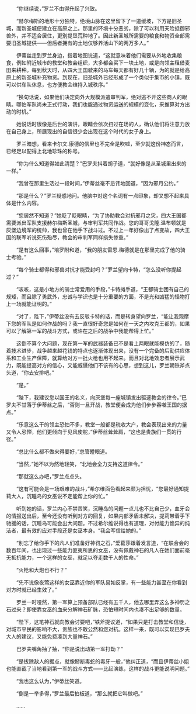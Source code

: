 　　“你继续说，”罗兰不由得升起了兴致。

　　“赫尔梅斯的地形十分独特，绝境山脉在这里留下了一道缓坡，下方是旧圣城，而新圣城便建立在高原之上。那里的环境十分恶劣，除了可以利用天险抵御邪兽外，并不适合居住，更别提垦荒种地了。因此新圣城所需要的粮食和物资全部需要旧圣城提供——但后者拥有的土地仅够养活山下的两万多人。”

　　伊蒂丝走到罗兰身边，指着地图说道，“这就意味着他们需要从外地收集粮食，例如附近城市的教堂和教会组织，大多都会买下一块土地，或是向领主租借麦田来耕种。每到秋天时，从四大王国驶来的马车每天都有好几十辆，为的就是给高原上的新圣城补充物资。到现在，旧圣城外已经形成了一个类似于集市的小镇，既可以供车队休息，也方便教会维持入城秩序。”

　　“换句话说，如果他们决定向外大规模派遣审判军，绝对逃不开这些商人的眼睛。哪怕军队尚未正式行动，我们也能通过物资运送的规模的变化，来推算对方出动的时机。”

　　她说话时很像是后世的演讲，眼睛会依次扫过在场的人，确认他们将注意力放在自己身上，所展现出的自信很少会出现在这个时代的女子身上。

　　罗兰暗想，看来卡尔文.康德的信里也不完全是吹嘘，至少就这份神态而言，已经足以配得上北地珍珠的称号。

　　“你为什么知道得如此清楚？”巴罗夫抖着胡子道，“就好像是从圣城里出来的一样。”

　　“我曾在那里生活过一段时间，”伊蒂丝毫不忌讳地回道，“因为邪月公约。”

　　“那是什么？”罗兰疑惑地问。他脑中对这个名词有一点印象，却又想不起来具体是什么内容。

　　“您居然不知道？”她眨了眨眼睛，“为了协助教会对抗邪月之灾，四大王国都需要派出军队支援赫尔梅斯圣城，与审判军共同作战。您的哥哥戈隆.温布顿就是灰堡边境军的统帅，我也曾在他手下战斗过。不过上一年好像出了点变故，四大王国的联军听说死伤殆尽，教会的审判军同样损失惨重。”

　　“是有这么回事，”培罗附和道，“我的朋友雷恩.梅德就是在那里完成了他的骑士考验。”

　　“每个骑士都得和邪兽对抗才能受封吗？”罗兰望向卡特，“怎么没听你提起过？”

　　“咳咳，这是小地方的骑士常爱用的手段，”卡特摊手道，“王都骑士团有自己的规矩，而且除了勇武外，忠诚与学识也是十分重要的方面，不是光和凶猛的怪物打上一场就能证明的。”

　　“对了，陛下，”伊蒂丝没有去反驳卡特的话，而是转身望向罗兰，“能让我观摩下您的军队是如何作战的吗？我一直很好奇您是如何在一天之内攻克王都的，如果可以了解第一军的战斗方式，或许在之后的战争中我能帮得上忙。”

　　这倒不算个大问题，现在第一军的武器装备已不是看上两眼就能模仿的了，随着技术进步，战争越来越花钱的特点也逐渐体现出来，没有一个完备的后勤供应体系和工业生产保障，就算给对方一批火枪也用不起来。而且对北地效忠者展示武力，既能提高对方的信心，又能威慑他们不该有的心思，想到这儿，罗兰朝铁斧点头道，“你去安排吧。”

　　“是。”

　　“陛下，我建议您以国王的名义，向灰堡每一座城镇发出驱逐教会的律令。”巴罗夫不甘落于伊蒂丝之后，“否则一旦开战，教堂便会成为他们步步吞噬王国的据点。”

　　“乐意这么干的领主恐怕不多，教堂一般都是税收大户，教会表现出来的力量又令人忌惮，他们更倾向于见风使舵，”伊蒂丝耸耸肩，“这也是贵族们一贯的行径。”

　　“总比什么都不做来得要好，”总管瞪眼道。

　　“当然，”她不以为然地轻笑，“北地会全力支持这道律令。”

　　“那就这么办吧，”罗兰点点头。

　　“这有可能会是一场艰难的战斗，”希尔维面色看起来颇为担忧，“您最好通知提莉大人，沉睡岛的女巫说不定能帮上你的忙。”

　　听到她的话，罗兰内心不禁苦笑，沉睡岛的问题一点儿也不比自己少，血牙会的情报送出后，至今还没有听到对方的回复，如果内部矛盾未解决，提莉带着手下驰援的话，沉睡岛可能会出大问题。不过希尔维说得也有道理，对付能力诡异的纯洁者，最有效的应对手段还是女巫本身。“我会写信给她的。”

　　“别忘了给你手下的凡人们准备好神罚之石，”爱葛莎跟着发言道，“在联合会的数百年间，也出现过一些能力匪夷所思的女巫，没有佩戴神石的凡人在她们面前毫无抵抗能力，一个这样的女巫，就足以夺走数千人的性命。”

　　“火枪和大炮也不行？”

　　“先不说像夜莺这样的女巫靠近你的军队易如反掌，有一些能力甚至在你看到对方时就已经生效了。”

　　罗兰一时哑然，第一军算上预备部队已经有五千人，他去哪里弄这么多神罚之石过来？即使靠女巫的血来分解神石矿脉，恐怕短时间内也凑不出足够的数量。

　　“陛下，这笔神石就向教会讨要吧，”铁斧提议道，“如果只是打击教堂和信徒，对城市平民的影响不大，贵族也不敢公然和您对抗。这样一来，既可以实现巴罗夫大人的建议，又能免费凑到大量神石。”

　　巴罗夫嘴角抽了抽，“你是说出动第一军打劫？”

　　“是拔除敌人的据点，就像掰断毒蛇的毒牙一般，”他纠正道，“而且伊蒂丝小姐也能直截了当地看到第一军的战斗方式——比起演练，这样的战斗更能说明问题。”

　　“我也这么认为，”伊蒂丝笑道。

　　“倒是一举多得，”罗兰最后拍板道，“那么就把它叫做吧。”

　　……
